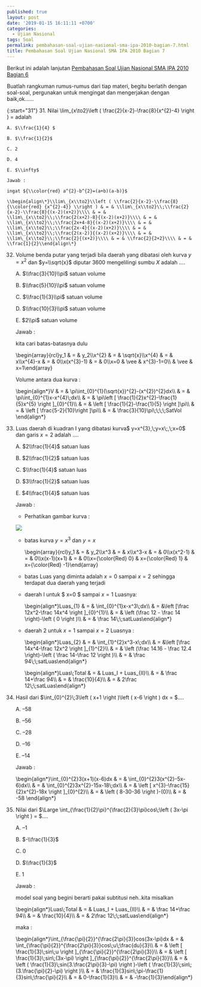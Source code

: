 ```yaml
---
published: true
layout: post
date: '2019-01-15 16:11:11 +0700'
categories:
  - Ujian Nasional
tags: Soal
permalink: pembahasan-soal-ujian-nasional-sma-ipa-2010-bagian-7.html
title: Pembahasan Soal Ujian Nasional SMA IPA 2010 Bagian 7
---
```

Berikut ini adalah lanjutan [Pembahasan Soal Ujian Nasional SMA IPA 2010 Bagian 6]({{site.baseurl}}/pembahasan-soal-ujian-nasional-sma-ipa-2010-bagian-6.html)

Buatlah rangkuman rumus-rumus dari tiap materi, begitu berlatih dengan soal-soal, pergunakan untuk mengingat dan mengerjakan dengan baik,ok……

{:start="31"}
31. Nilai \\lim\_{x\\to2}\\left ( \\frac{2}{x-2}-\\frac{8}{x^{2}-4} \\right ) = adalah
    
    A. $\\frac{1}{4} $
    
    B. $\\frac{1}{2}$
    
    C. 2
    
    D. 4
    
    E. $\\infty$
    
    Jawab :
    
    ingat ${\\color{red} a^{2}-b^{2}=(a+b)(a-b)}$
    
    \\begin{align\*}\\lim\_{x\\to2}\\left ( \\frac{2}{x-2}-\\frac{8}{\\color{red} {x^{2}-4}} \\right ) & = & \\lim\_{x\\to2}\\;\\frac{2}{x-2}-\\frac{8}{(x-2)(x+2)}\\\\ & = & \\lim\_{x\\to2}\\;\\frac{2(x+2)-8}{(x-2)(x+2)}\\\\ & = & \\lim\_{x\\to2}\\;\\frac{2x+4-8}{(x-2)(x+2)}\\\\ & = & \\lim\_{x\\to2}\\;\\frac{2x-4}{(x-2)(x+2)}\\\\ & = & \\lim\_{x\\to2}\\;\\frac{2(x-2)}{(x-2)(x+2)}\\\\ & = & \\lim\_{x\\to2}\\;\\frac{2}{(x+2)}\\\\ & = & \\frac{2}{2+2}\\\\ & = & \\frac{1}{2}\\end{align\*}
    
32. Volume benda putar yang terjadi bila daerah yang dibatasi oleh kurva $y=x^{2}$ dan $y=\\sqrt{x}$ diputar $3600$ mengelilingi sumbu $X$ adalah ….
    
    A. $\\frac{3}{10}\\pi$ satuan volume
    
    B. $\\frac{5}{10}\\pi$ satuan volume
    
    C. $\\frac{1}{3}\\pi$ satuan volume
    
    D. $\\frac{10}{3}\\pi$ satuan volume
    
    E. $2\\pi$ satuan volume
    
    Jawab :
    
    kita cari batas-batasnya dulu
    
    \\begin{array}{rcl}y\_1 & = & y\_2\\\\x^{2} & = & \\sqrt{x}\\\\x^{4} & = & x\\\\x^{4}-x & = & 0\\\\x(x^{3}-1) & = & 0\\\\x=0 & \\vee & x^{3}-1=0\\\\ & \\vee & x=1\\end{array}
    
    Volume antara dua kurva :
    
    \\begin{align\*}V & = & \\pi\\int\_{0}^{1}(\\sqrt{x})^{2}-(x^{2})^{2}dx\\\\ & = & \\pi\\int\_{0}^{1}x-x^{4}\\;dx\\\\ & = & \\pi\\left \[ \\frac{1}{2}x^{2}-\\frac{1}{5}x^{5} \\right \]\_{0}^{1}\\\\ & = & \\left \[ \\frac{1}{2}-\\frac{1}{5} \\right \]\\pi\\\\ & = & \\left \[ \\frac{5-2}{10}\\right \]\\pi\\\\ & = & \\frac{3}{10}\\pi\\;\\;\\;\\;SatVol \\end{align\*}
    
33. Luas daerah di kuadran I yang dibatasi kurva$ y=x^{3},\\;y=x\\;,\\;x=0$ dan garis $x=2$ adalah ….
    
    A. $2\\frac{1}{4}$ satuan luas
    
    B. $2\\frac{1}{2}$ satuan luas
    
    C. $\\frac{1}{4}$ satuan luas
    
    D. $3\\frac{1}{2}$ satuan luas
    
    E. $4\\frac{1}{4}$ satuan luas
    
    Jawab :
    
    *   Perhatikan gambar kurva :
    
    ![](http://www.meetmath.com/media/posts/21/responsive/luas-kurva-xs.jpg)
    *   batas kurva $y=x^3$ dan $y=x$
        
        \\begin{array}{rcl}y\_1 & = & y\_2\\\\x^3 & = & x\\\\x^3-x & = & 0\\\\x(x^2-1) & = & 0\\\\x(x-1)(x+1) & = & 0\\\\x={\\color{Red} 0} & x={\\color{Red} 1} & x={\\color{Red} -1}\\end{array}
        
    *   batas Luas yang diminta adalah $x = 0$ sampai $x = 2$ sehingga terdapat dua daerah yang terjadi
        
    *   daerah I untuk $ x=0 $ sampai $x = 1$ Luasnya:
        
        \\begin{align\*}Luas\_{1} & = & \\int\_{0}^{1}x-x^3\\;dx\\\\ & = &\\left \[\\frac 12x^2-\\frac 14x^4 \\right \]\_{0}^{1}\\\\ & = & \\left (\\frac 12 - \\frac 14 \\right)-\\left ( 0 \\right )\\\\ & = & \\frac 14\\;\\;satLuas\\end{align\*}
        
    *   daerah 2 untuk $x = 1$ sampai $x=2$ Luasnya :
        
        \\begin{align\*}Luas\_{2} & = & \\int\_{1}^{2}x^3-x\\;dx\\\\ & = &\\left \[\\frac 14x^4-\\frac 12x^2 \\right \]\_{1}^{2}\\\\ & = & \\left (\\frac 14.16 - \\frac 12.4 \\right)-\\left ( \\frac 14-\\frac 12 \\right )\\\\ & = & \\frac 94\\;\\;satLuas\\end{align\*}
        
        \\begin{align\*}Luas\\;Total & = & Luas\_I + Luas\_{II}\\\\ & = & \\frac 14+\\frac 94\\\\ & = & \\frac{10}{4}\\\\ & = & 2\\frac 12\\;\\;satLuas\\end{align\*}
        
34. Hasil dari $\\int\_{0}^{2}\\;3\\left ( x+1 \\right )\\left ( x-6 \\right ) dx = $….
    
    A. $– 58$
    
    B. $– 56$
    
    C. $– 28$
    
    D. $– 16$
    
    E. $– 14$
    
    Jawab :
    
    \\begin{align\*}\\int\_{0}^{2}3(x+1)(x-6)dx & = & \\int\_{0}^{2}3(x^{2}-5x-6)dx\\\\ & = & \\int\_{0}^{2}3x^{2}-15x-18\\;dx\\\\ & = & \\left \[ x^{3}-\\frac{15}{2}x^{2}-18x \\right \]\_{0}^{2}\\\\ & = & \\left ( 8-30-36 \\right )-(0)\\\\ & = & -58 \\end{align\*}
    
35. Nilai dari $\\Large \\int\_{\\frac{1}{2}\\pi}^{\\frac{2}{3}\\pi}cos\\;\\left ( 3x-\\pi \\right ) = $….
    
    A. $– 1$
    
    B. $-\\frac{1}{3}$
    
    C. $0$
    
    D. $\\frac{1}{3}$
    
    E. $1$
    
    Jawab :
    
    model soal yang begini berarti pakai subtitusi neh..kita misalkan
    
    \\begin{align\*}Luas\\;Total & = & Luas\_I + Luas\_{II}\\\\ & = & \\frac 14+\\frac 94\\\\ & = & \\frac{10}{4}\\\\ & = & 2\\frac 12\\;\\;satLuas\\end{align\*}
    
    maka :
    
    \\begin{align\*}\\int\_{\\frac{\\pi}{2}}^{\\frac{2\\pi}{3}}cos(3x-\\pi)dx & = & \\int\_{\\frac{\\pi}{2}}^{\\frac{2\\pi}{3}}cos\\;u\\;\\frac{du}{3}\\\\ & = & \\left \[ \\frac{1}{3}\\;sin\\;u \\right \]\_{\\frac{\\pi}{2}}^{\\frac{2\\pi}{3}}\\\\ & = & \\left \[ \\frac{1}{3}\\;sin\\;(3x-\\pi) \\right \]\_{\\frac{\\pi}{2}}^{\\frac{2\\pi}{3}}\\\\ & = & \\left ( \\frac{1}{3}\\;sin(3.\\frac{2\\pi}{3}-\\pi) \\right )-\\left ( \\frac{1}{3}\\;sin\\;(3.\\frac{\\pi}{2}-\\pi) \\right )\\\\ & = & \\frac{1}{3}sin\\;\\pi-\\frac{1}{3}sin\\;\\frac{\\pi}{2}\\\\ & = & 0-\\frac{1}{3}\\\\ & = & -\\frac{1}{3}\\end{align\*}

